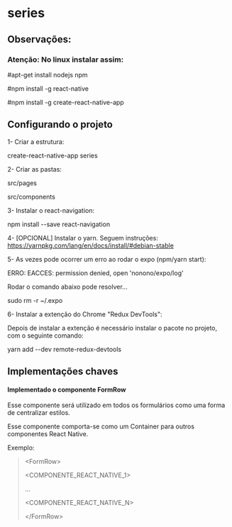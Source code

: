 # series

## Observações:

### Atenção: No linux instalar assim:

#apt-get install nodejs npm

#npm install -g react-native

#npm install -g create-react-native-app

## Configurando o projeto

1- Criar a estrutura:

create-react-native-app series

2- Criar as pastas:

src/pages

src/components

3- Instalar o react-navigation:

npm install --save react-navigation

4- [OPCIONAL] Instalar o yarn. Seguem instruções:
https://yarnpkg.com/lang/en/docs/install/#debian-stable

5- As vezes pode ocorrer um erro ao rodar o expo (npm/yarn start):

ERRO: EACCES: permission denied, open 'nonono/expo/log'

Rodar o comando abaixo pode resolver...

sudo rm -r ~/.expo

6- Instalar a extenção do Chrome "Redux DevTools":

Depois de instalar a extenção é necessário instalar o pacote no projeto, com o seguinte comando:

yarn add --dev remote-redux-devtools

## Implementações chaves

#### Implementado o componente FormRow

Esse componente será utilizado em todos os formulários como uma forma de centralizar estilos.

Esse componente comporta-se como um Container para outros componentes React Native.

Exemplo:

> &lt;FormRow&gt;
>
>   &lt;COMPONENTE_REACT_NATIVE_1&gt;
>
>   ...
>
>   &lt;COMPONENTE_REACT_NATIVE_N&gt;
>
> &lt;/FormRow&gt;
